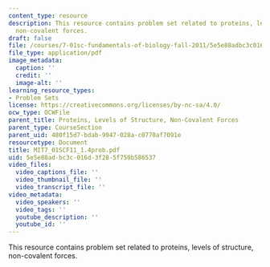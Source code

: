 ```yaml
---
content_type: resource
description: This resource contains problem set related to proteins, levels of structure,
  non-covalent forces.
draft: false
file: /courses/7-01sc-fundamentals-of-biology-fall-2011/5e5e88adbc3c016d3f285f750b586537_MIT7_01SCF11_1.4prob.pdf
file_type: application/pdf
image_metadata:
  caption: ''
  credit: ''
  image-alt: ''
learning_resource_types:
- Problem Sets
license: https://creativecommons.org/licenses/by-nc-sa/4.0/
ocw_type: OCWFile
parent_title: Proteins, Levels of Structure, Non-Covalent Forces
parent_type: CourseSection
parent_uid: 480f15d7-bdab-9947-028a-c0770af7091e
resourcetype: Document
title: MIT7_01SCF11_1.4prob.pdf
uid: 5e5e88ad-bc3c-016d-3f28-5f750b586537
video_files:
  video_captions_file: ''
  video_thumbnail_file: ''
  video_transcript_file: ''
video_metadata:
  video_speakers: ''
  video_tags: ''
  youtube_description: ''
  youtube_id: ''
---
```

This resource contains problem set related to proteins, levels of structure, non-covalent forces.